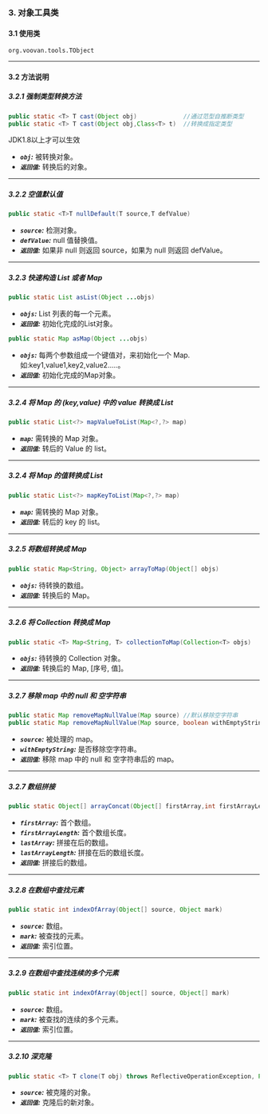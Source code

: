 ### 3. 对象工具类
#### 3.1 使用类
`org.voovan.tools.TObject`

---------------------------

#### 3.2 方法说明
#####  3.2.1 强制类型转换方法
```java
public static <T> T cast(Object obj)             //通过范型自推断类型
public static <T> T cast(Object obj,Class<T> t)  //转换成指定类型
```
 JDK1.8以上才可以生效
 - ***`obj`:*** 被转换对象。
 - ***`返回值`:*** 转换后的对象。

---------------------------

#####  3.2.2 空值默认值
```java
public static <T>T nullDefault(T source,T defValue)
```
 - ***`source`:*** 检测对象。
 - ***`defValue`:***  null 值替换值。
 - ***`返回值`:***  如果非 null 则返回 source，如果为 null 则返回 defValue。

---------------------------

#####  3.2.3 快速构造 List 或者 Map
```java
public static List asList(Object ...objs)
```
 - ***`objs`:*** List 列表的每一个元素。
 - ***`返回值`:***  初始化完成的List对象。

```java
public static Map asMap(Object ...objs)
```
 - ***`objs`:*** 每两个参数组成一个键值对，来初始化一个 Map. 如:key1,value1,key2,value2.....。
 - ***`返回值`:***  初始化完成的Map对象。

---------------------------

#####  3.2.4 将 Map 的 (key,value) 中的 value 转换成 List
```java
public static List<?> mapValueToList(Map<?,?> map)
```
 - ***`map`:*** 需转换的 Map 对象。
 - ***`返回值`:***  转后的 Value 的 list。

---------------------------
#####  3.2.4 将 Map 的值转换成 List
```java
public static List<?> mapKeyToList(Map<?,?> map)
```
 - ***`map`:*** 需转换的 Map 对象。
 - ***`返回值`:***  转后的 key 的 list。

---------------------------
#####  3.2.5 将数组转换成 Map
```java
public static Map<String, Object> arrayToMap(Object[] objs)
```
 - ***`objs`:*** 待转换的数组。
 - ***`返回值`:***  转换后的 Map。
---------------------------
##### 3.2.6 将 Collection 转换成 Map
```java
public static <T> Map<String, T> collectionToMap(Collection<T> objs)
```
 - ***`objs`:*** 待转换的 Collection 对象。
 - ***`返回值`:***  转换后的 Map, [序号, 值]。
 
---------------------------
##### 3.2.7 移除 map 中的 null 和 空字符串
```java
public static Map removeMapNullValue(Map source) //默认移除空字符串
public static Map removeMapNullValue(Map source, boolean withEmptyString)
```
 - ***`source`:*** 被处理的 map。
 - ***`withEmptyString`:*** 是否移除空字符串。
 - ***`返回值`:***  移除 map 中的 null 和 空字符串后的 map。
 
---------------------------
##### 3.2.7 数组拼接
```java
public static Object[] arrayConcat(Object[] firstArray,int firstArrayLength, Object[] lastArray,int lastArrayLength)
```
 - ***`firstArray`:*** 首个数组。
 - ***`firstArrayLength`:*** 首个数组长度。
 - ***`lastArray`:*** 拼接在后的数组。
 - ***`lastArrayLength`:*** 拼接在后的数组长度。
 - ***`返回值`:***  拼接后的数组。

---------------------------
##### 3.2.8 在数组中查找元素
```java
public static int indexOfArray(Object[] source, Object mark)
```
 - ***`source`:*** 数组。
 - ***`mark`:*** 被查找的元素。
 - ***`返回值`:***  索引位置。
 
---------------------------
##### 3.2.9 在数组中查找连续的多个元素
```java
public static int indexOfArray(Object[] source, Object[] mark)
```
 - ***`source`:*** 数组。
 - ***`mark`:*** 被查找的连续的多个元素。
 - ***`返回值`:***  索引位置。
 
---------------------------
##### 3.2.10 深克隆
```java
public static <T> T clone(T obj) throws ReflectiveOperationException, ParseException
```
 - ***`source`:*** 被克隆的对象。
 - ***`返回值`:***  克隆后的新对象。